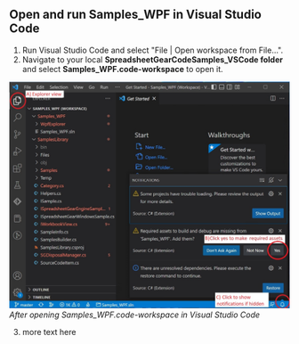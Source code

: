 ## Open and run Samples_WPF in Visual Studio Code
1. Run Visual Studio Code and select "File | Open workspace from File...".
2. Navigate to your local **SpreadsheetGearCodeSamples_VSCode folder** and select **Samples_WPF.code-workspace** to open it.

![Image](WPFCodeSamplesFirstOpen.jpg) 
  *After opening Samples_WPF.code-workspace in Visual Studio Code*
  
  3. more text here
